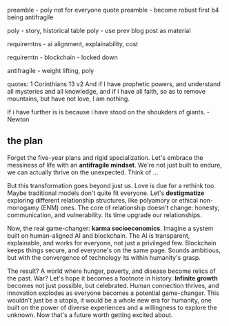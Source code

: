 preamble - poly not for everyone quote
preamble - become robust first b4 being antifragile

poly - story, historical table 
poly - use prev blog post as material


requiremtns - ai alignment, explainability, cost

requiremtn - blockchain - locked down

antifragile - weight lifting, poly

quotes:
1 Corinthians 13 v2
And if I have prophetic powers, and understand all mysteries and all knowledge, and if I have all faith, so as to remove mountains, but have not love, I am nothing.



If i have further is is because i have stood on the shoukders of giants. - Newton


## the plan


Forget the five-year plans and rigid specialization. Let's embrace the messiness of life with an **antifragile mindset**. We're not just built to endure, we can actually thrive on the unexpected.  Think of ...

But this transformation goes beyond just us. Love is due for a rethink too. Maybe traditional models don't quite fit everyone. Let's **destigmatize** exploring different relationship structures, like polyamory or ethical non-monogamy (ENM) ones. The core of relationship doesn't change: honesty, communication, and vulnerability. Its time upgrade our relationships.

Now, the real game-changer: **karma socioeconomics**. Imagine a system built on human-aligned AI and blockchain. The AI is transparent, explainable, and works for everyone, not just a privileged few. Blockchain keeps things secure, and everyone's on the same page. Sounds ambitious, but with the convergence of technology its within humanity's grasp.

The result? A world where hunger, poverty, and disease become relics of the past.  War? Let's hope it becomes a footnote in history.  **Infinite growth** becomes not just possible, but celebrated. Human connection thrives, and innovation explodes as everyone becomes a potential game-changer. This wouldn't just be a utopia, it would be a whole new era for humanity, one built on the power of diverse experiences and a willingness to explore the unknown. Now that's a future worth getting excited about. 

